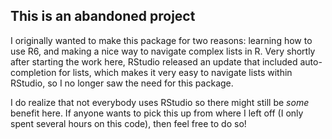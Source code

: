 ## This is an abandoned project

I originally wanted to make this package for two reasons: learning how to use R6, and making a nice way to navigate complex lists in R.  Very shortly after starting the work here, RStudio released an update that included auto-completion for lists, which makes it very easy to navigate lists within RStudio, so I no longer saw the need for this package.

I do realize that not everybody uses RStudio so there might still be *some* benefit here.  If anyone wants to pick this up from where I left off (I only spent several hours on this code), then feel free to do so! 
